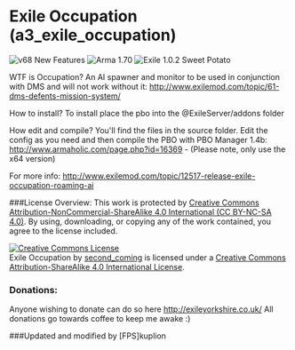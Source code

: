 # Exile Occupation (a3_exile_occupation)

![v68 New Features](https://img.shields.io/badge/v67-New%20Features-red.svg) ![Arma 1.70](https://img.shields.io/badge/Arma-1.70-blue.svg) ![Exile 1.0.2 Sweet Potato](https://img.shields.io/badge/Exile-1.0.2%20Sweet%20Potato-C72651.svg) 

WTF is Occupation?
An AI spawner and monitor to be used in conjunction with DMS and will not work without it:
http://www.exilemod.com/topic/61-dms-defents-mission-system/

How to install?
To install place the pbo into the @ExileServer/addons folder

How edit and compile?
You'll find the files in the source folder. Edit the config as you need and then compile the PBO with PBO Manager 1.4b:
http://www.armaholic.com/page.php?id=16369 - (Please note, only use the x64 version)

For more info:
http://www.exilemod.com/topic/12517-release-exile-occupation-roaming-ai

###License Overview:
This work is protected by [Creative Commons Attribution-NonCommercial-ShareAlike 4.0 International (CC BY-NC-SA 4.0)](http://creativecommons.org/licenses/by-nc-sa/4.0/). By using, downloading, or copying any of the work contained, you agree to the license included.

<a rel="license" href="http://creativecommons.org/licenses/by-sa/4.0/"><img alt="Creative Commons License" style="border-width:0" src="https://i.creativecommons.org/l/by-sa/4.0/88x31.png" /></a><br /><span xmlns:dct="http://purl.org/dc/terms/" href="http://purl.org/dc/dcmitype/Text" property="dct:title" rel="dct:type">Exile Occupation</span> by <a xmlns:cc="http://creativecommons.org/ns#" href="https://github.com/secondcoming/a3_exile_occupation" property="cc:attributionName" rel="cc:attributionURL">second_coming</a> is licensed under a <a rel="license" href="http://creativecommons.org/licenses/by-sa/4.0/">Creative Commons Attribution-ShareAlike 4.0 International License</a>.

### Donations:
Anyone wishing to donate can do so here http://exileyorkshire.co.uk/
All donations go towards coffee to keep me awake :)

###Updated and modified by [FPS]kuplion